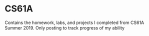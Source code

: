 # CS61A
Contains the homework, labs, and projects I completed from CS61A Summer 2019. Only posting to track progress of my ability
